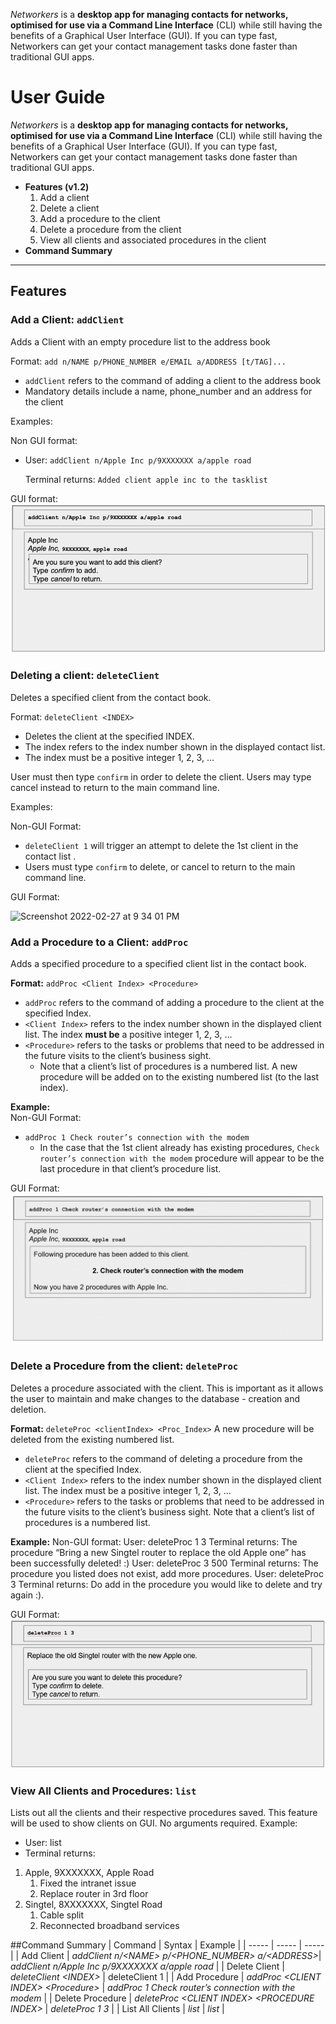 

*Networkers* is a **desktop app for managing contacts for networks, 
optimised for use via a Command Line Interface** (CLI) 
while still having the benefits of a Graphical User Interface (GUI). 
If you can type fast, Networkers can get your contact management tasks 
done faster than traditional GUI apps.



# User Guide

*Networkers* is a **desktop app for managing contacts for networks, optimised for use via a Command Line Interface** (CLI) while still having the benefits of a Graphical User Interface (GUI). If you can type fast, Networkers can get your contact management tasks done faster than traditional GUI apps.

- **Features (v1.2)**
  1. Add a client
  2. Delete a client
  3. Add a procedure to the client
  4. Delete a procedure from the client
  5. View all clients and associated procedures in the client
- **Command Summary**




--------------------------------------------------------------------------------------------------------------------

## Features


### Add a Client: `addClient`

Adds a Client with an empty procedure list to the address book

Format: `add n/NAME p/PHONE_NUMBER e/EMAIL a/ADDRESS [t/TAG]...`
 - `addClient` refers to the command of adding a client to the address book
 - Mandatory details include a name, phone_number and an address for the client

Examples:

Non GUI format:
-  User: `addClient n/Apple Inc p/9XXXXXXX a/apple road`
   
   Terminal returns: `Added client apple inc to the tasklist`


GUI format:
    ![Ui](images/addClient.png)




### Deleting a client: `deleteClient`

Deletes a specified client from  the contact book.

Format: `deleteClient <INDEX>`

* Deletes the client at the specified INDEX.
* The index refers to the index number shown in the displayed contact list.
* The index must be a positive integer 1, 2, 3, …

User must then type `confirm` in order to delete the client. Users may type cancel instead to return to the main command line.

Examples:


Non-GUI Format:
* `deleteClient 1` will trigger an attempt to delete the 1st client in the contact list .
* Users must type `confirm` to delete, or cancel to return to the main command line.

GUI Format:

<img width="590" alt="Screenshot 2022-02-27 at 9 34 01 PM" src="https://user-images.githubusercontent.com/70692871/155884523-849617d8-15fb-4267-9a9c-96e7f257b518.png">


### Add a Procedure to a Client: `addProc`

Adds a specified procedure to a specified client list in the contact book.

**Format:** `addProc <Client Index> <Procedure>`
* `addProc` refers to the command of adding a procedure to the client at the specified Index.
* `<Client Index>` refers to the index number shown in the displayed client list. The index **must be** a positive integer 1, 2, 3, …​
* `<Procedure>` refers to the tasks or problems that need to be addressed in the future visits to the client’s business sight.
  * Note that a client’s list of procedures is a numbered list. A new procedure will be added on to the existing numbered list (to the last index).

**Example:** <br/>
Non-GUI Format:
* `addProc 1 Check router’s connection with the modem`
  * In the case that the 1st client already has existing procedures, `Check router’s connection with the modem` procedure will appear to be the last procedure in that client’s procedure list.

GUI Format:
![addProc](images/addProc.png)

### Delete a Procedure from the client: `deleteProc`

Deletes a procedure associated with the client. This is important as it allows the user to maintain and make changes to the database - creation and deletion.

**Format:** `deleteProc <clientIndex> <Proc_Index>`
A new procedure will be deleted from the existing numbered list.
* `deleteProc` refers to the command of deleting a procedure from the client at the specified Index.
* `<Client Index>` refers to the index number shown in the displayed client list. 
The index must be a positive integer 1, 2, 3, ...
* `<Procedure>` refers to the tasks or problems that need to be addressed 
in the future visits to the client’s business sight.
Note that a client’s list of procedures is a numbered list. 

**Example:**
Non-GUI format:
User: deleteProc 1 3
Terminal returns: The procedure “Bring a new Singtel router to replace the old Apple one” has been successfully deleted! :)
User: deleteProc 3 500
Terminal returns: The procedure you listed does not exist, add more procedures.
User: deleteProc 3
Terminal returns: Do add in the procedure you would like to delete and try again :).

GUI Format:
![deleteProc](images/deleteProc.png)

### View All Clients and Procedures: `list`

Lists out all the clients and their respective procedures saved. 
This feature will be used to show clients on GUI. No arguments required.
Example: 
- User: list
- Terminal returns: 
1. Apple, 9XXXXXXX, Apple Road
    1. Fixed the intranet issue
    2. Replace router in 3rd floor
2. Singtel, 8XXXXXXX, Singtel Road
    1. Cable split
    2. Reconnected broadband services

##Command Summary
| Command | Syntax | Example |
| ----- | ----- | ----- |
| Add Client | _addClient n/\<NAME> p/\<PHONE_NUMBER> a/\<ADDRESS>_| _addClient n/Apple Inc p/9XXXXXXX a/apple road_ |
| Delete Client | _deleteClient \<INDEX>_ | deleteClient 1 |
| Add Procedure | _addProc \<CLIENT INDEX> \<Procedure>_ | _addProc 1 Check router’s connection with the modem_ |
| Delete Procedure | _deleteProc \<CLIENT INDEX> \<PROCEDURE INDEX>_ | _deleteProc 1 3_ |
| List All Clients | _list_ | _list_ |
